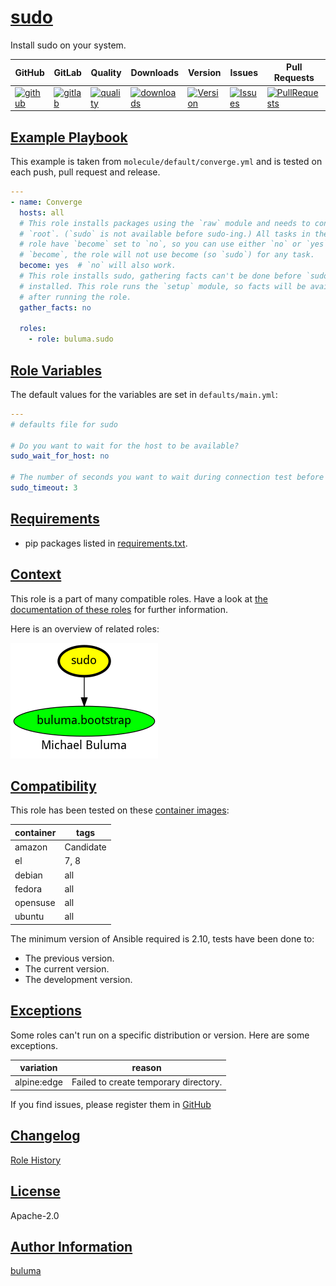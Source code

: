 # [sudo](#sudo)

Install sudo on your system.

|GitHub|GitLab|Quality|Downloads|Version|Issues|Pull Requests|
|------|------|-------|---------|-------|------|-------------|
|[![github](https://github.com/buluma/ansible-role-sudo/workflows/Ansible%20Molecule/badge.svg)](https://github.com/buluma/ansible-role-sudo/actions)|[![gitlab](https://gitlab.com/buluma/ansible-role-sudo/badges/master/pipeline.svg)](https://gitlab.com/buluma/ansible-role-sudo)|[![quality](https://img.shields.io/ansible/quality/58376)](https://galaxy.ansible.com/buluma/sudo)|[![downloads](https://img.shields.io/ansible/role/d/58376)](https://galaxy.ansible.com/buluma/sudo)|[![Version](https://img.shields.io/github/release/buluma/ansible-role-sudo.svg)](https://github.com/buluma/ansible-role-sudo/releases/)|[![Issues](https://img.shields.io/github/issues/buluma/ansible-role-sudo.svg)](https://github.com/buluma/ansible-role-sudo/issues/)|[![PullRequests](https://img.shields.io/github/issues-pr-closed-raw/buluma/ansible-role-sudo.svg)](https://github.com/buluma/ansible-role-sudo/pulls/)|

## [Example Playbook](#example-playbook)

This example is taken from `molecule/default/converge.yml` and is tested on each push, pull request and release.
```yaml
---
- name: Converge
  hosts: all
  # This role installs packages using the `raw` module and needs to connect as
  # `root`. (`sudo` is not available before sudo-ing.) All tasks in the
  # role have `become` set to `no`, so you can use either `no` or `yes` for
  # `become`, the role will not use become (so `sudo`) for any task.
  become: yes  # `no` will also work.
  # This role installs sudo, gathering facts can't be done before `sudo` is
  # installed. This role runs the `setup` module, so facts will be available
  # after running the role.
  gather_facts: no

  roles:
    - role: buluma.sudo
```


## [Role Variables](#role-variables)

The default values for the variables are set in `defaults/main.yml`:
```yaml
---
# defaults file for sudo

# Do you want to wait for the host to be available?
sudo_wait_for_host: no

# The number of seconds you want to wait during connection test before failing.
sudo_timeout: 3
```

## [Requirements](#requirements)

- pip packages listed in [requirements.txt](https://github.com/buluma/ansible-role-sudo/blob/main/requirements.txt).


## [Context](#context)

This role is a part of many compatible roles. Have a look at [the documentation of these roles](https://buluma.github.io/) for further information.

Here is an overview of related roles:

![dependencies](https://raw.githubusercontent.com/buluma/ansible-role-sudo/png/requirements.png "Dependencies")

## [Compatibility](#compatibility)

This role has been tested on these [container images](https://hub.docker.com/u/buluma):

|container|tags|
|---------|----|
|amazon|Candidate|
|el|7, 8|
|debian|all|
|fedora|all|
|opensuse|all|
|ubuntu|all|

The minimum version of Ansible required is 2.10, tests have been done to:

- The previous version.
- The current version.
- The development version.

## [Exceptions](#exceptions)

Some roles can't run on a specific distribution or version. Here are some exceptions.

| variation                 | reason                 |
|---------------------------|------------------------|
| alpine:edge | Failed to create temporary directory. |


If you find issues, please register them in [GitHub](https://github.com/buluma/ansible-role-sudo/issues)

## [Changelog](#changelog)

[Role History](https://github.com/buluma/ansible-role-sudo/blob/master/CHANGELOG.md)

## [License](#license)

Apache-2.0

## [Author Information](#author-information)

[buluma](https://buluma.github.io/)
